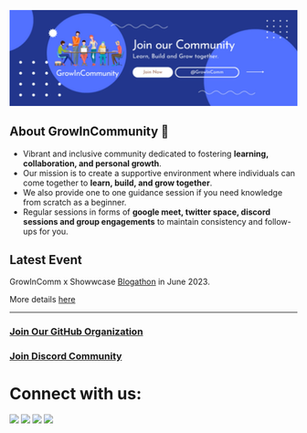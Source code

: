 ![.](https://github.com/GrowInCommunity/Branding/blob/main/Assets/Banner-coverphoto.jpg)
## About GrowInCommunity 🚀
* Vibrant and inclusive community dedicated to fostering **learning, collaboration, and personal growth**.
* Our mission is to create a supportive environment where individuals can come together to **learn, build, and grow together**.
* We also provide one to one guidance session if you need knowledge from scratch as a beginner.
* Regular sessions in forms of **google meet, twitter space, discord sessions and group engagements** to maintain consistency and follow-ups for you.

## Latest Event
GrowInComm x Showwcase [Blogathon](https://twitter.com/GrowInComm/status/1668158321881219073?s=20) in June 2023. 

More details [here]( https://twitter.com/GrowInComm/status/1667473287440658433?s=20)

---

### [Join Our GitHub Organization]( https://github.com/GrowInCommunity/support/issues/new?assignees=&labels=Invite+me+to+the+organization&projects=&template=invitation.yml&title=Please+invite+me+to+the+GitHub+Community+Organization)
### [Join Discord Community](https://discord.gg/m5anDXXF)

# Connect with us:

<a href="https://discord.gg/phGgmbydXm"><img src="https://img.icons8.com/color/2x/discord--v2.png" height="60px"></img></a>
<a href="https://github.com/GrowInCommunity"><img src="https://user-images.githubusercontent.com/91791257/235086411-9ec7aa5e-c095-44ce-b9e6-57b3bc3fead2.png" height="60px"></img></a>
<a href="https://twitter.com/GrowInComm"><img src="https://user-images.githubusercontent.com/91791257/235086530-ee5255ba-6a47-464c-8830-7ca0388b373d.png" height="60px"></img></a>
<a href="https://www.linkedin.com/company/growincommunity/?viewAsMember=true"><img src="https://img.icons8.com/fluency/2x/linkedin.png" height="60px"></img></a>
